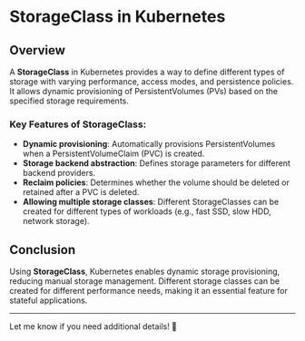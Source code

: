 # StorageClass in Kubernetes

## Overview
A **StorageClass** in Kubernetes provides a way to define different types of storage with varying performance, access modes, and persistence policies. It allows dynamic provisioning of PersistentVolumes (PVs) based on the specified storage requirements.

### **Key Features of StorageClass:**
- **Dynamic provisioning**: Automatically provisions PersistentVolumes when a PersistentVolumeClaim (PVC) is created.
- **Storage backend abstraction**: Defines storage parameters for different backend providers.
- **Reclaim policies**: Determines whether the volume should be deleted or retained after a PVC is deleted.
- **Allowing multiple storage classes**: Different StorageClasses can be created for different types of workloads (e.g., fast SSD, slow HDD, network storage).

## Conclusion
Using **StorageClass**, Kubernetes enables dynamic storage provisioning, reducing manual storage management. Different storage classes can be created for different performance needs, making it an essential feature for stateful applications.

---
Let me know if you need additional details! 🚀

